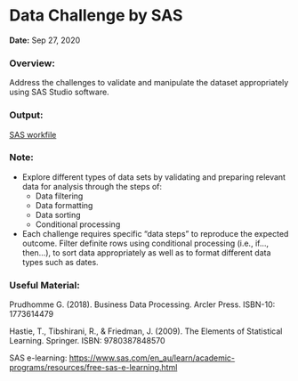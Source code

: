 # Data Challenge by SAS

**Date:** Sep 27, 2020

### Overview:
Address the challenges to validate and manipulate the dataset
appropriately using SAS Studio software.

### Output:
[SAS workfile](https://github.com/Wenying-Wu/Data-Challenge-by-SAS/blob/main/Data%20Challenge%20by%20SAS.sas)



### Note:
- Explore different types of data sets by validating and preparing relevant data for analysis through the steps of:
	- Data filtering
	- Data formatting
	- Data sorting
	- Conditional processing
- Each challenge requires specific “data steps” to reproduce the expected outcome.  Filter definite rows using conditional processing (i.e., if…, then…), to sort data appropriately as well as to format different data types such as dates. 


### Useful Material:
Prudhomme G. (2018). Business Data Processing. Arcler Press. ISBN-10: 1773614479

Hastie, T., Tibshirani, R., & Friedman, J. (2009). The Elements of Statistical Learning. Springer. ISBN:
9780387848570

SAS e-learning: https://www.sas.com/en_au/learn/academic-programs/resources/free-sas-e-learning.html